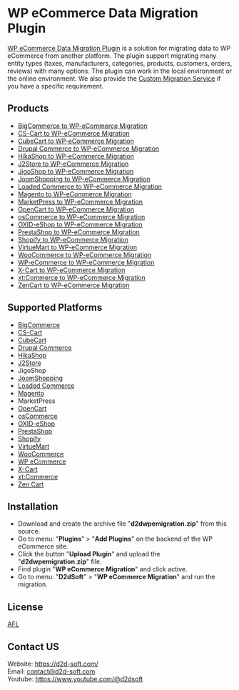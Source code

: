 # WP eCommerce Data Migration Plugin
[WP eCommerce Data Migration Plugin](https://d2d-soft.com/28-wp-ecommerce-migration) is a solution for migrating data to WP eCommerce from another platform. The plugin support migrating many entity types (taxes, manufacturers, categories, products, customers, orders, reviews) with many options. The plugin can work in the local environment or the online environment. We also provide the [Custom Migration Service](https://d2d-soft.com/migration-services/296-data-migration-customization.html) if you have a specific requirement. 

## Products
- [BigCommerce to WP-eCommerce Migration](https://d2d-soft.com/wp-ecommerce-migration/427-1737-bigcommerce-to-wp-ecommerce-migration-plugin.html#/72-entities-1000)
- [CS-Cart to WP-eCommerce Migration](https://d2d-soft.com/wp-ecommerce-migration/330-1417-cs-cart-to-wp-ecommerce-migration-plugin.html#/72-entities-1000)
- [CubeCart to WP-eCommerce Migration](https://d2d-soft.com/wp-ecommerce-migration/96-402-cubecart-to-wp-ecommerce-migration-plugin.html#/72-entities-1000)
- [Drupal Commerce to WP-eCommerce Migration](https://d2d-soft.com/wp-ecommerce-migration/367-drupal-commerce-to-wp-ecommerce-migration-service.html)
- [HikaShop to WP-eCommerce Migration](https://d2d-soft.com/wp-ecommerce-migration/454-1867-hikashop-to-wp-ecommerce-migration-plugin.html#/72-entities-1000)
- [J2Store to WP-eCommerce Migration](https://d2d-soft.com/wp-ecommerce-migration/497-2062-j2store-to-wp-ecommerce-migration-plugin.html#/72-entities-1000)
- [JigoShop to WP-eCommerce Migration](https://d2d-soft.com/wp-ecommerce-migration/556-2337-jigoshop-to-wp-ecommerce-migration-plugin.html#/72-entities-1000)
- [JoomShopping to WP-eCommerce Migration](https://d2d-soft.com/wp-ecommerce-migration/606-2577-joomshopping-to-wp-ecommerce-migration-plugin.html#/72-entities-1000)
- [Loaded Commerce to WP-eCommerce Migration](https://d2d-soft.com/wp-ecommerce-migration/97-407-loaded-to-wp-ecommerce-migration-plugin.html#/72-entities-1000)
- [Magento to WP-eCommerce Migration](https://d2d-soft.com/wp-ecommerce-migration/98-412-magento-to-wp-ecommerce-migration-plugin.html#/72-entities-1000)
- [MarketPress to WP-eCommerce Migration](https://d2d-soft.com/wp-ecommerce-migration/581-2457-marketpress-to-wp-ecommerce-migration-plugin.html#/72-entities-1000)
- [OpenCart to WP-eCommerce Migration](https://d2d-soft.com/wp-ecommerce-migration/99-417-opencart-to-wp-ecommerce-migration-plugin.html#/72-entities-1000)
- [osCommerce to WP-eCommerce Migration](https://d2d-soft.com/wp-ecommerce-migration/100-422-oscommerce-to-wp-ecommerce-migration-plugin.html#/72-entities-1000)
- [OXID-eShop to WP-eCommerce Migration](https://d2d-soft.com/wp-ecommerce-migration/101-427-oxid-eshop-to-wp-ecommerce-migration-plugin.html#/72-entities-1000)
- [PrestaShop to WP-eCommerce Migration](https://d2d-soft.com/wp-ecommerce-migration/102-432-prestashop-to-wp-ecommerce-migration-plugin.html#/72-entities-1000)
- [Shopify to WP-eCommerce Migration](https://d2d-soft.com/wp-ecommerce-migration/389-1552-shopify-to-wp-ecommerce-migration-plugin.html#/72-entities-1000)
- [VirtueMart to WP-eCommerce Migration](https://d2d-soft.com/wp-ecommerce-migration/103-437-virtuemart-to-wp-ecommerce-migration-plugin.html#/72-entities-1000)
- [WooCommerce to WP-eCommerce Migration](https://d2d-soft.com/wp-ecommerce-migration/104-442-woocommerce-to-wp-ecommerce-migration-plugin.html#/72-entities-1000)
- [WP-eCommerce to WP-eCommerce Migration](https://d2d-soft.com/wp-ecommerce-migration/105-447-wp-ecommerce-to-wp-ecommerce-migration-plugin.html#/72-entities-1000)
- [X-Cart to WP-eCommerce Migration](https://d2d-soft.com/wp-ecommerce-migration/106-452-x-cart-to-wp-ecommerce-migration-plugin.html#/72-entities-1000)
- [xt:Commerce to WP-eCommerce Migration](https://d2d-soft.com/wp-ecommerce-migration/107-457-xtcommerce-to-wp-ecommerce-migration-plugin.html#/72-entities-1000)
- [ZenCart to WP-eCommerce Migration](https://d2d-soft.com/wp-ecommerce-migration/108-462-zencart-to-wp-ecommerce-migration-plugin.html#/72-entities-1000)

## Supported Platforms
- [BigCommerce](https://www.bigcommerce.com/)
- [CS-Cart](https://www.cs-cart.com/)
- [CubeCart](https://www.cubecart.com/)
- [Drupal Commerce](https://drupalcommerce.org/)
- [HikaShop](https://www.hikashop.com/)
- [J2Store](https://www.j2store.org/)
- JigoShop
- [JoomShopping](https://extensions.joomla.org/extension/joomshopping/)
- [Loaded Commerce](https://loadedcommerce.com/)
- [Magento](https://magento.com/)
- MarketPress
- [OpenCart](https://www.opencart.com/)
- [osCommerce](https://www.oscommerce.com/)
- [OXID-eShop](https://www.oxid-esales.com)
- [PrestaShop](https://www.prestashop.com)
- [Shopify](https://www.shopify.com/)
- [VirtueMart](https://virtuemart.net/)
- [WooCommerce](https://woocommerce.com/)
- [WP eCommerce](https://wpecommerce.org/)
- [X-Cart](https://www.x-cart.com/)
- [xt:Commerce](https://www.xt-commerce.com/)
- [Zen Cart](https://www.zen-cart.com/)

## Installation
- Download and create the archive file "**d2dwpemigration.zip**" from this source.
- Go to menu: "**Plugins**" > "**Add Plugins**" on the backend of the WP eCommerce site.
- Click the button "**Upload Plugin**" and upload the "**d2dwpemigration.zip**" file.
- Find plugin "**WP eCommerce Migration**" and click active.
- Go to menu: "**D2dSoft**" > "**WP eCommerce Migration**" and run the migration.

## License

[AFL](https://d2d-soft.com/license/AFL.txt)

## Contact US
Website: https://d2d-soft.com/ \
Email: contact@d2d-soft.com \
Youtube: https://www.youtube.com/@d2dsoft 
